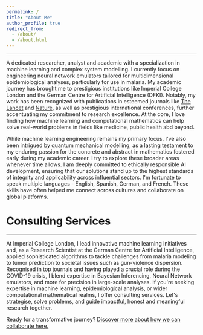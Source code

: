 ```yaml
---
permalink: /
title: "About Me"
author_profile: true
redirect_from: 
  - /about/
  - /about.html
---
```


------

A dedicated researcher, analyst and academic with a specialization in machine learning and complex system modelling. I currently focus on engineering neural network emulators tailored for multidimensional epidemiological analyses, particularly for use in malaria. My academic journey has brought me to prestigious institutions like Imperial College London and the German Centre for Artificial Intelligence (DFKI). Notably, my work has been recognized with publications in esteemed journals like [The Lancet](https://doi.org/10.1016/S2468-2667(22)00337-1) and [Nature](https://doi.org/10.1038/s41467-023-39661-5), as well as prestigious international conferences, further accentuating my commitment to research excellence. At the core, I love finding how machine learning and computational mathematics can help solve real-world problems in fields like medicine, public health abd beyond.

While machine learning engineering remains my primary focus, I've also been intrigued by quantum mechanical modelling, as a lasting testament to my enduring passion for the concrete and abstract in mathematics fostered early during my academic career. I try to explore these broader areas whenever time allows. I am deeply committed to ethically responsible AI development, ensuring that our solutions stand up to the highest standards of integrity and applicability across influential sectors. I'm fortunate to speak multiple languages - English, Spanish, German, and French. These skills have often helped me connect across cultures and collaborate on global platforms.

<!-- When I'm not engrossed in my work, I channel my creativity into the world of 80s retro-synthwave music and the development of 90s-inspired video games. Imagine the charm of Dwarf Fortress and the wonders of the classic Baldur's Gate series. On top of that, I'm penning a fantasy book series, exploring realms and characters of my own design. For a more analog break, if London's weather agrees, I love taking my bike out for a spin. It's my way of connecting with the world outside. -->

# Consulting Services
------

At Imperial College London, I lead innovative machine learning initiatives and, as a Research Scientist at the German Centre for Artificial Intelligence, applied sophisticated algorithms to tackle challenges from malaria modeling to tumor prediction to societal issues such as gun-violence dispersion. Recognised in top journals and having played a crucial role during the COVID-19 crisis, I blend expertise in Bayesian Inferencing, Neural Network emulators, and more for precision in large-scale analyses. If you're seeking expertise in machine learning, epidemiological analysis, or wider computational mathematical realms, I offer consulting services. Let's strategise, solve problems, and guide impactful, honest and meaningful research together.

Ready for a transformative journey? [Discover more about how we can collaborate here.](/consulting/)